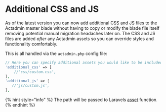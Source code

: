 # Additional CSS and JS

As of the latest version you can now add additional CSS and JS files to the Actadmin master blade without having to copy or modify the blade file itself removing potential manual migration headaches later on. The CSS and JS files are added _after_ any Actadmin assets so you can override styles and functionality comfortably.

This is all handled via the `actadmin.php` config file:

```php
// Here you can specify additional assets you would like to be included in the master.blade
'additional_css' => [
    //'css/custom.css',
],
'additional_js' => [
   //'js/custom.js',
],
```

{% hint style="info" %}
The path will be passed to Laravels [asset](https://laravel.com/docs/helpers#method-asset) function.
{% endhint %}

